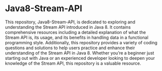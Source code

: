 # Java8-Stream-API
 This repository, Java8-Stream-API, is dedicated to exploring and understanding the Stream API introduced in Java 8. It contains comprehensive resources including a detailed explanation of what the Stream API is, its usage, and its benefits in handling data in a functional programming style. Additionally, this repository provides a variety of coding questions and solutions to help users practice and enhance their understanding of the Stream API in Java 8. Whether you’re a beginner just starting out with Java or an experienced developer looking to deepen your knowledge of the Stream API, this repository is a valuable resource.
